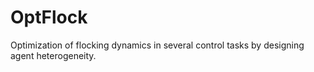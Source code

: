 # OptFlock
Optimization of flocking dynamics in several control tasks by designing agent heterogeneity.
